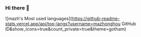 ### Hi there 👋

![mazh's Most used languages](https://github-readme-stats.vercel.app/api/top-langs?username=mazhonghou GitHub ID&show_icons=true&count_private=true&theme=gotham)
